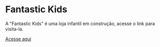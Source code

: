 # Fantastic Kids
<p>
  A "Fantastic Kids" é uma loja infantil em construção, acesse o link para visita-la.
</p>
<a href="https://anagutierra.github.io/Fantastic-Kids/">Acesse aqui</a>
